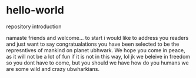 # hello-world
repository introduction

namaste friends and welcome... to start i would like to address you readers and just want to say congratualations you have been selected to be the represntives of mankind on planet ubhwark. We hope you come in peace, as it will not be a lot of fun if it is not in this way, lol jk we beleive in freedom so you dont have to come, but you should we have how do you humans we are some wild and crazy ubwharkians.

